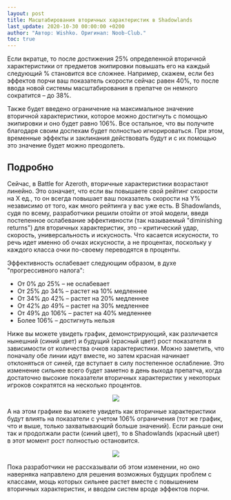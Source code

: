 ```yaml
---
layout: post
title: Масштабирования вторичных характеристик в Shadowlands
last_update: 2020-10-30 00:00:00 +0200
author: "Автор: Wishko. Оригинал: Noob-Club."
toc: true
---
```


Если вкратце, то после достижения 25% определенной вторичной характеристики от предметов экипировки повышать его на каждый следующий % становится все сложнее. Например, скажем, если без эффектов порчи ваш показатель скорости сейчас равен 40%, то после ввода новой системы масштабирования в препатче он немного сократится – до 38%.

Также будет введено ограничение на максимальное значение вторичной характеристики, которое можно достигнуть с помощью экипировки и оно будет равно 106%. Все остальное, что вы получите благодаря своим доспехам будет полностью игнорироваться. При этом, временные эффекты и заклинания действовать будут и с их помощью это значение будет можно преодолеть.

## Подробно

Сейчас, в Battle for Azeroth, вторичные характеристики возрастают линейно. Это означает, что если вы повышаете свой рейтинг скорости на Х ед., то он всегда повышает ваш показатель скорости на Y% независимо от того, как много рейтинга у вас уже есть. В Shadowlands, судя по всему, разработчики решили отойти от этой модели, введя постепенное ослабевание эффективности (так называемый "diminishing returns") для вторичных характеристик, это – критический удар, скорость, универсальность и искусность. Что касается искусности, то речь идет именно об очках искусности, а не процентах, поскольку у каждого класса очки по-своему переводятся в проценты.

Эффективность ослабевает следующим образом, в духе "прогрессивного налога":
<ul>
     <li>От 0% до 25% – не ослабевает</li>
     <li class="asc-apl" style="display:none;"></li>
     <li>От 25% до 34% – растет на 10% медленнее</li>
     <li class="se-apl" style="display: none;"></li>
     <li>От 34% до 42% – растет на 20% медленнее</li>
     <li class="asc-apl" style="display:none;"></li>
     <li>От 42% до 49% – растет на 30% медленнее</li>
     <li class="se-apl" style="display: none;"></li>
	 <li>От 49% до 106% – растет на 40% медленнее</li>
     <li class="se-apl" style="display: none;"></li>
	 <li>Более 106% – достигнуть нельзя</li>
     <li class="se-apl" style="display: none;"></li>
</ul>

Ниже вы можете увидеть график, демонстрирующий, как различается нынешний (синий цвет) и будущий (красный цвет) рост показателя в зависимости от количества очков характеристики. Можно заметить, что поначалу обе линии идут вместе, но затем красная начинает отклоняться от синей, где вступает в силу постепенное ослабление. Это изменение сильнее всего будет заметно в день выхода препатча, когда достаточно высокие показатели вторичных характеристик у некоторых игроков сократятся на несколько процентов.

<p align="center" width="100%"> <img src="https://wow.zamimg.com/uploads/screenshots/normal/968584.png"> </p>

А на этом графике вы можете увидеть как вторичные характеристики будут влиять на показатели с учетом 106% ограничения (тот же график, что и выше, только захватывающий больше значений). Если раньше они так и продолжали расти (синий цвет), то в Shadowlands (красный цвет) в этот момент рост полностью остановится.

<p align="center" width="100%"> <img src="https://wow.zamimg.com/uploads/screenshots/normal/968585.png"> </p>

Пока разработчики не рассказывали об этом изменении, но оно наверняка направлено для решения возможных будущих проблем с классами, мощь которых сильнее растет вместе с повышением вторичных характеристик, и вводом систем вроде эффектов порчи.